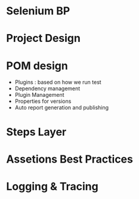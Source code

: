 # Selenium BP 

# Project Design 

# POM design 
- Plugins : based on how we run test
- Dependency management 
- Plugin Management 
- Properties for versions
- Auto report generation and publishing

# Steps Layer

# Assetions Best Practices 

# Logging & Tracing 
